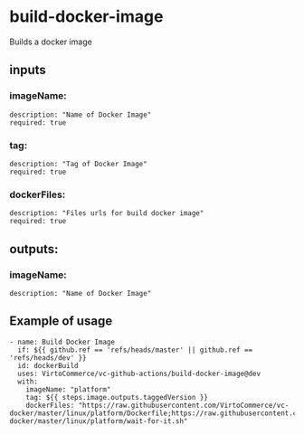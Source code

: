 # build-docker-image

Builds a docker image

## inputs

### imageName:

    description: "Name of Docker Image"
    required: true

### tag:

    description: "Tag of Docker Image"
    required: true

### dockerFiles:

    description: "Files urls for build docker image"
    required: true

## outputs:

### imageName:

    description: "Name of Docker Image"

## Example of usage

```
- name: Build Docker Image
  if: ${{ github.ref == 'refs/heads/master' || github.ref == 'refs/heads/dev' }}
  id: dockerBuild
  uses: VirtoCommerce/vc-github-actions/build-docker-image@dev
  with:
    imageName: "platform"
    tag: ${{ steps.image.outputs.taggedVersion }}
    dockerFiles: "https://raw.githubusercontent.com/VirtoCommerce/vc-docker/master/linux/platform/Dockerfile;https://raw.githubusercontent.com/VirtoCommerce/vc-docker/master/linux/platform/wait-for-it.sh"
```
